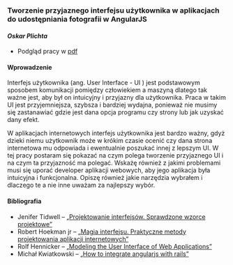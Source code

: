 ### Tworzenie przyjaznego interfejsu użytkownika w aplikacjach do udostępniania fotografii w AngularJS
#### *Oskar Plichta*

* Podgląd pracy w [pdf](https://github.com/oplichta/magisterka/blob/master/magisterka.pdf?raw=true)

#### Wprowadzenie

Interfejs użytkownika (ang. User Interface - UI ) jest podstawowym sposobem komunikacji pomiędzy człowiekiem a maszyną dlatego tak ważne jest, aby był on intuicyjny i przyjazny dla użytkownika. Praca w takim UI jest przyjemniejsza, szybsza i bardziej wydajna, ponieważ nie musimy się zastanawiać gdzie jest dana opcja programu czy strony lub jak uzyskać dany efekt.

W aplikacjach internetowych interfejs użytkownika jest bardzo ważny, gdyż dzieki niemu użytkownik może w krókim czasie ocenić czy dana strona internetowa mu odpowiada i ewentualnie poszukać innej z lepszym UI.
W tej pracy postaram się pokazać na czym polega tworzenie przyjaznego UI i na czym ta przyjazność ma polegać.
Wskażę również z jakimi problemami musi się uporać developer aplikacji webowych, aby jego aplikacja była intuicyjna i funkcjonalna. Opiszę również jakie narzędzia wybrałem i dlaczego te a nie inne uważam za najlepszy wybór.

#### Bibliografia

<ul>
<li>Jenifer Tidwell – <a href="http://helion.pl/ksiazki/projektowanie-interfejsow-sprawdzone-wzorce-projektowe-jenifer-tidwell,projin.htm">„Projektowanie interfejsów. Sprawdzone wzorce projektowe”</a></li>
<li>Robert Hoekman jr – <a href="http://helion.pl/ksiazki/magia-interfejsu-praktyczne-metody-projektowania-aplikacji-internetowych-robert-hoekman-jr,magint.htm">„Magia interfejsu. Praktyczne metody projektowania aplikacji internetowych”</a></li>
<li>Rolf Hennicker – <a href="http://www.pst.informatik.uni-muenchen.de/~kochn/pUML2001-Hen-Koch.pdf">„Modeling the User Interface of Web Applications”</a></li>
<li>Michał Kwiatkowski – <a href="https://shellycloud.com/blog/2013/10/how-to-integrate-angularjs-with-rails-4">„How to integrate angularjs with rails”</a></li>
</ul>
